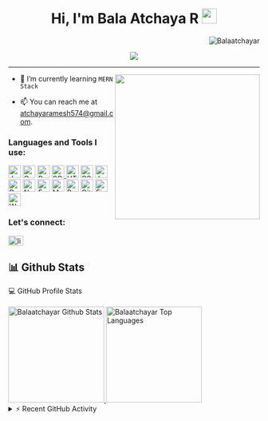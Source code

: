 <h1 align="center">
Hi, I'm Bala Atchaya R
  <img src="https://media.giphy.com/media/hvRJCLFzcasrR4ia7z/giphy.gif" width="30"></h1>
 <img src="https://komarev.com/ghpvc/?username=Balaatchayar&label=Profile%20Views&color=0e75b6&style=flat" align='right' alt="Balaatchayar" />


<br/>


<p align="center">
  <a href="https://github.com/DenverCoder1/readme-typing-svg"><img src="https://readme-typing-svg.herokuapp.com?lines=Computer+Science+Student;MERN+Stack+Developer;Always%20learning%20new%20things&center=true&width=380&height=45"></a>
</p>
<hr/>


<img  src="./thoughtworks-gif_dribbble.gif" height="290px" align="right" />



- 🌱 I’m currently learning `MERN Stack`
  
- 📫 You can reach me at atchayaramesh574@gmail.com.



<h3 align="left">Languages and Tools I use:</h3>
<p align="left">


<p>
  <img alt="Java" src="https://img.shields.io/badge/Java-007396?style=for-the-badge&logo=java&logoColor=white" height="25px"/>
  <img alt="C" src="https://img.shields.io/badge/C-A8B9CC?style=for-the-badge&logo=c&logoColor=white" height="25px"/>
  <img alt="Python" src="https://img.shields.io/badge/Python-3776AB?style=for-the-badge&logo=python&logoColor=white" height="25px"/>
  <a href="https://github.com/search?q=user%3ADenverCoder1+is%3Arepo+language%3Asql">
    <img alt="SQL" src="https://img.shields.io/badge/SQL%20-%23025E8C.svg?logo=amazon-dynamodb&logoColor=white" height="25px"/>
  </a>
  <img alt="HTML5" src="https://img.shields.io/badge/HTML5-E34F26?style=for-the-badge&logo=html5&logoColor=white" height="25px"/>
  <img alt="CSS3" src="https://img.shields.io/badge/CSS3-1572B6?style=for-the-badge&logo=css3&logoColor=white" height="25px"/>
  <img alt="JavaScript" src="https://img.shields.io/badge/JavaScript-323330?style=for-the-badge&logo=javascript&logoColor=F7DF1E" height="25px"/>
  <img alt="React" src="https://img.shields.io/badge/React-20232A?style=for-the-badge&logo=react&logoColor=61DAFB" height="25px"/>
  <img alt="Node.js" src="https://img.shields.io/badge/-Nodejs-43853d?style=for-the-badge&logo=Node.js&logoColor=white" height="25px"/>
 <img alt="Express.js" src="https://img.shields.io/badge/Express.js-000000?style=for-the-badge&logo=express&logoColor=white" height="25px"/>
  <img alt="MongoDB" src="https://img.shields.io/badge/-MongoDB-13aa52?style=for-the-badge&logo=mongodb&logoColor=white" height="25px"/>
  <img alt="Bootstrap" src="https://img.shields.io/badge/Bootstrap-563D7C?style=for-the-badge&logo=bootstrap&logoColor=white" height="25px"/>
  <img alt="Git" src="https://img.shields.io/badge/-Git-F05032?style=for-the-badge&logo=git&logoColor=white" height="25px"/>
  <a href="#">
    <img alt="Firebase" src="https://img.shields.io/badge/Firebase-%23316192.svg?logo=firebase&logoColor=white" height="25px"/>
  </a>
  <a href="#">
    <img alt="WordPress" src="https://img.shields.io/badge/Wordpress-21759B?logo=wordpress&logoColor=white" height="25px"/>
  </a>
</p>

### Let's connect:

<a href="https://www.linkedin.com/in/balaatchayar/" target="blank"><img align="center" src="https://cdn-icons-png.flaticon.com/512/174/174857.png" alt="linkedin" height="20" width="30" /></a>

## 📊 Github Stats

<summary>💻 GitHub Profile Stats</summary>
<br/>
<a href="https://github.com/Balaatchayar/github-readme-stats">
  <img alt="Balaatchayar Github Stats" src="https://github-readme-stats.vercel.app/api?username=Balaatchayar&show_icons=true&count_private=true&theme=react&hide_border=true&bg_color=1F222E&title_color=F85D7F&icon_color=F8D866" height="192px"/>
</a>
<a href="https://github.com/Balaatchayar/github-readme-stats">
  <img alt="Balaatchayar Top Languages" src="https://github-readme-stats.vercel.app/api/top-langs/?username=Balaatchayar&langs_count=8&layout=compact&theme=react&hide_border=true&bg_color=1F222E&title_color=F85D7F&icon_color=F8D866" height="192px"/>
</a>
<br/>
  



<details>
  <summary>⚡ Recent GitHub Activity</summary>
  <br/>

   <a href="https://github.com/Balaatchayar/github-readme-activity-graph"><img alt="Yashita's Activity Graph" src="https://github-readme-activity-graph.vercel.app/graph?username=Balaatchayar&bg_color=1F222E&color=F8D866&line=F85D7F&point=FFFFFF&hide_border=true" /></a>
  <br/>
</details>




